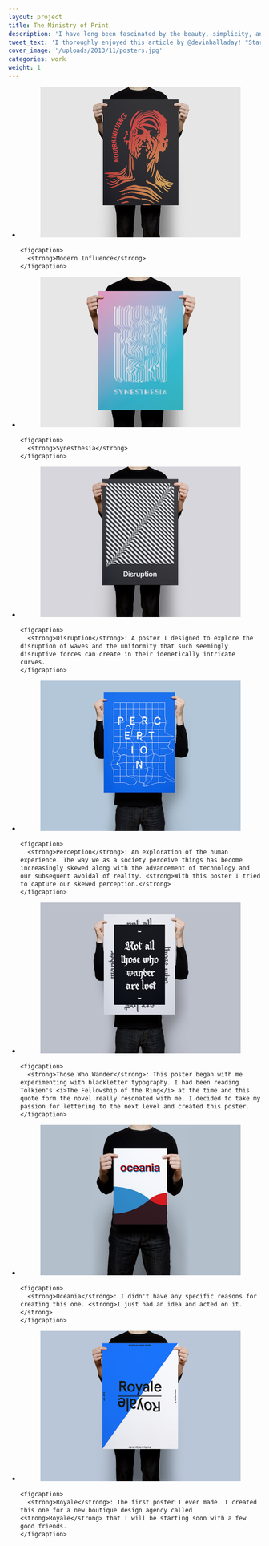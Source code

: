 ```yaml
---
layout: project
title: The Ministry of Print
description: 'I have long been fascinated by the beauty, simplicity, and effectiveness of French editorial design.<br><br>To work on my typography skills as well as venture into a new medium, I decided to begin designing a series of posters. I design a few every month, and I plan to begin selling them in 18x24 prints in early 2014.'
tweet_text: 'I thoroughly enjoyed this article by @devinhalladay! "Starting Fresh":'
cover_image: '/uploads/2013/11/posters.jpg'
categories: work
weight: 1
---
```

<ul class="small-block-grid-1 large-block-grid-1">
  <li>
    <figure>
      <img src="/uploads/2014/02/modern_influence.jpg" alt="Modern Influence poster">
    </figure>

    <figcaption>
      <strong>Modern Influence</strong>
    </figcaption>
  </li>

  <li>
    <figure>
      <img src="/uploads/2014/02/synesthesia.jpg" alt="Synesthesia poster">
    </figure>

    <figcaption>
      <strong>Synesthesia</strong>
    </figcaption>
  </li>

  <li>
    <figure>
      <img src="/uploads/2013/11/disruption.jpg" alt="Disruption poster">
    </figure>

    <figcaption>
      <strong>Disruption</strong>: A poster I designed to explore the disruption of waves and the uniformity that such seemingly disruptive forces can create in their idenetically intricate curves.
    </figcaption>
  </li>

  <li>
    <figure>
      <img src="/uploads/2013/10/perception.jpg" alt="Perception poster">
    </figure>

    <figcaption>
      <strong>Perception</strong>: An exploration of the human experience. The way we as a society perceive things has become increasingly skewed along with the advancement of technology and our subsequent avoidal of reality. <strong>With this poster I tried to capture our skewed perception.</strong>
    </figcaption>
  </li>

  <li>
    <figure>
      <img src="/uploads/2013/10/wander_small.jpg" alt="Those Who Wander poster">
    </figure>

    <figcaption>
      <strong>Those Who Wander</strong>: This poster began with me experimenting with blackletter typography. I had been reading Tolkien's <i>The Fellowship of the Ring</i> at the time and this quote form the novel really resonated with me. I decided to take my passion for lettering to the next level and created this poster.
    </figcaption>
  </li>

  <li>
    <figure>
      <img src="/uploads/2013/10/oceania.jpg" alt="Oceania poster">
    </figure>

    <figcaption>
      <strong>Oceania</strong>: I didn't have any specific reasons for creating this one. <strong>I just had an idea and acted on it.</strong>
    </figcaption>
  </li>

  <li>
    <figure>
      <img src="/uploads/2013/10/royale_poster.jpg" alt="Royale poster">
    </figure>

    <figcaption>
      <strong>Royale</strong>: The first poster I ever made. I created this one for a new boutique design agency called <strong>Royale</strong> that I will be starting soon with a few good friends.
    </figcaption>
  </li>
</ul>